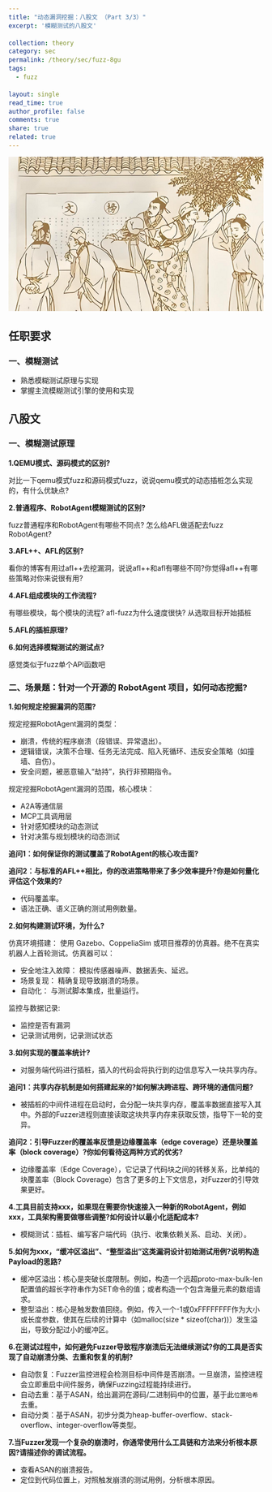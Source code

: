 ```yaml
---
title: "动态漏洞挖掘：八股文 （Part 3/3）"
excerpt: '模糊测试的八股文'

collection: theory
category: sec
permalink: /theory/sec/fuzz-8gu
tags: 
  - fuzz

layout: single
read_time: true
author_profile: false
comments: true
share: true
related: true
---
```


![](../../images/theory/8gu.png)

## 任职要求

### 一、模糊测试

- 熟悉模糊测试原理与实现
- 掌握主流模糊测试引擎的使用和实现

## 八股文

### 一、模糊测试原理

**1.QEMU模式、源码模式的区别?**

对比一下qemu模式fuzz和源码模式fuzz，说说qemu模式的动态插桩怎么实现的，有什么优缺点?

**2.普通程序、RobotAgent模糊测试的区别?**

fuzz普通程序和RobotAgent有哪些不同点?
怎么给AFL做适配去fuzz RobotAgent?

**3.AFL++、AFL的区别?**

看你的博客有用过afl++去挖漏洞，说说afl++和afl有哪些不同?你觉得afl++有哪些策略对你来说很有用?

**4.AFL组成模块的工作流程?**

有哪些模块，每个模块的流程? afl-fuzz为什么速度很快?
从选取目标开始插桩

**5.AFL的插桩原理?**

**6.如何选择模糊测试的测试点?**

感觉类似于fuzz单个API函数吧

### 二、场景题：针对一个开源的 RobotAgent 项目，如何动态挖掘?

**1.如何规定挖掘漏洞的范围?**

规定挖掘RobotAgent漏洞的类型：
- 崩溃，传统的程序崩溃（段错误、异常退出）。
- 逻辑错误，决策不合理、任务无法完成、陷入死循环、违反安全策略（如撞墙、自伤）。
- 安全问题，被恶意输入“劫持”，执行非预期指令。

规定挖掘RobotAgent漏洞的范围，核心模块：
- A2A等通信层
- MCP工具调用层
- 针对感知模块的动态测试
- 针对决策与规划模块的动态测试

**追问1：如何保证你的测试覆盖了RobotAgent的核心攻击面?**

**追问2：与标准的AFL++相比，你的改进策略带来了多少效率提升?你是如何量化评估这个效果的?**

- 代码覆盖率。
- 语法正确、语义正确的测试用例数量。

**2.如何构建测试环境，为什么?**

仿真环境搭建： 使用 Gazebo、CoppeliaSim 或项目推荐的仿真器。绝不在真实机器人上首轮测试。仿真器可以：

- 安全地注入故障： 模拟传感器噪声、数据丢失、延迟。
- 场景复现： 精确复现导致崩溃的场景。
- 自动化： 与测试脚本集成，批量运行。

监控与数据记录:
- 监控是否有漏洞
- 记录测试用例，记录测试状态

**3.如何实现的覆盖率统计?**

- 对服务端代码进行插桩，插入的代码会将执行到的边信息写入一块共享内存。

**追问1：共享内存机制是如何搭建起来的?如何解决跨进程、跨环境的通信问题?**

- 被插桩的中间件进程在启动时，会分配一块共享内存，覆盖率数据直接写入其中。外部的Fuzzer进程则直接读取这块共享内存来获取反馈，指导下一轮的变异。

**追问2：引导Fuzzer的覆盖率反馈是边缘覆盖率（edge coverage）还是块覆盖率（block coverage）?你如何看待这两种方式的优劣?**

- 边缘覆盖率（Edge Coverage），它记录了代码块之间的转移关系，比单纯的块覆盖率（Block Coverage）包含了更多的上下文信息，对Fuzzer的引导效果更好。

**4.工具目前支持xxx，如果现在需要你快速接入一种新的RobotAgent，例如xxx，工具架构需要做哪些调整?如何设计以最小化适配成本?**

- 模糊测试：插桩、编写客户端代码（执行、收集依赖关系、启动、关闭）。

**5.如何为xxx，“缓冲区溢出”、“整型溢出”这类漏洞设计初始测试用例?说明构造Payload的思路?**

- 缓冲区溢出：核心是突破长度限制。例如，构造一个远超proto-max-bulk-len配置值的超长字符串作为SET命令的值；或者构造一个包含海量元素的数组请求。
- 整型溢出：核心是触发数值回绕。例如，传入一个-1或0xFFFFFFFF作为大小或长度参数，使其在后续的计算中（如malloc(size * sizeof(char))）发生溢出，导致分配过小的缓冲区。

**6.在测试过程中，如何避免Fuzzer导致程序崩溃后无法继续测试?你的工具是否实现了自动崩溃分类、去重和恢复的机制?**

- 自动恢复：Fuzzer监控进程会检测目标中间件是否崩溃。一旦崩溃，监控进程会立即重启中间件服务，确保Fuzzing过程能持续进行。
- 自动去重：基于ASAN，给出漏洞在源码/二进制码中的位置，基于此`位置哈希`去重。
- 自动分类：基于ASAN，初步分类为heap-buffer-overflow、stack-overflow、integer-overflow等类型。

**7.当Fuzzer发现一个复杂的崩溃时，你通常使用什么工具链和方法来分析根本原因?请描述你的调试流程。**

- 查看ASAN的崩溃报告。
- 定位到代码位置上，对照触发崩溃的测试用例，分析根本原因。